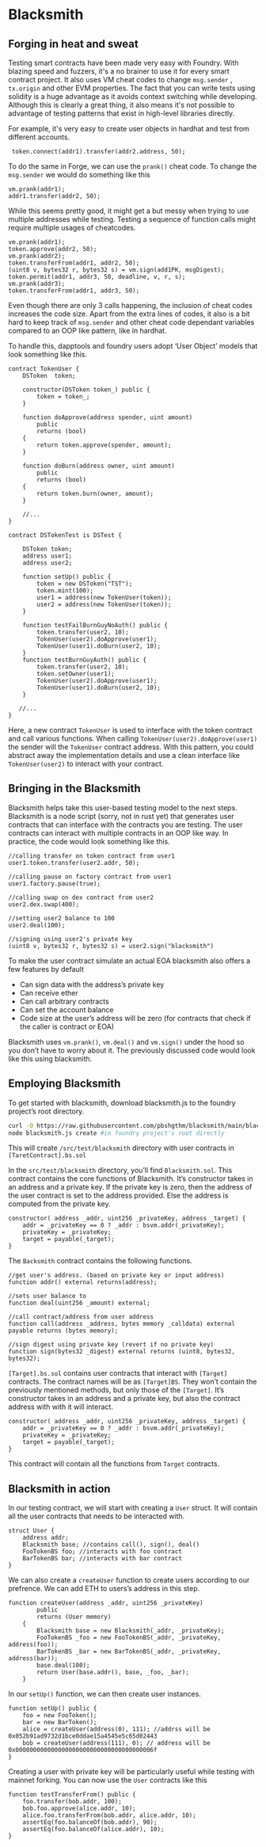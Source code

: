 # Blacksmith

## Forging in heat and sweat

Testing smart contracts have been made very easy with Foundry. With blazing speed and fuzzers, it's a no brainer to use it for every smart contract project. It also uses VM cheat codes to change `msg.sender` , `tx.origin` and other EVM properties. The fact that you can write tests using solidity is a huge advantage as it avoids context switching while developing. Although this is clearly a great thing, it also means it's not possible to advantage of testing patterns that exist in high-level libraries directly. 

For example, it's very easy to create user objects in hardhat and test from different accounts.

```solidity
 token.connect(addr1).transfer(addr2.address, 50);
```

To do the same in Forge, we can use the `prank()` cheat code. To change the `msg.sender` we would do something like this

```solidity
vm.prank(addr1);
addr1.transfer(addr2, 50);
```

While this seems pretty good, it might get a but messy when trying to use multiple addresses while testing. Testing a sequence of function calls might require multiple usages of cheatcodes.

```solidity
vm.prank(addr1);
token.approve(addr2, 50);
vm.prank(addr2);
token.transferFrom(addr1, addr2, 50);
(uint8 v, bytes32 r, bytes32 s) = vm.sign(add1PK, msgDigest);
token.permit(addr1, addr3, 50, deadline, v, r, s);
vm.prank(addr3);
token.transferFrom(addr1, addr3, 50);
```

Even though there are only 3 calls happening, the inclusion of cheat codes increases the code size. Apart from the extra lines of codes, it also is a bit hard to keep track of `msg.sender` and other cheat code dependant variables compared to an OOP like pattern, like in hardhat. 

To handle this, dapptools and foundry users adopt  ‘User Object’ models that look something like this.

```solidity
contract TokenUser {
    DSToken  token;

    constructor(DSToken token_) public {
        token = token_;
    }

    function doApprove(address spender, uint amount)
        public
        returns (bool)
    {
        return token.approve(spender, amount);
    }

    function doBurn(address owner, uint amount)
        public
        returns (bool)
    {
        return token.burn(owner, amount);
    }

    //...
}

contract DSTokenTest is DSTest {
    
    DSToken token;
    address user1;
    address user2;

    function setUp() public {
        token = new DSToken("TST");
        token.mint(100);
        user1 = address(new TokenUser(token));
        user2 = address(new TokenUser(token));
    }

    function testFailBurnGuyNoAuth() public {
        token.transfer(user2, 10);
        TokenUser(user2).doApprove(user1);
        TokenUser(user1).doBurn(user2, 10);
    }
    function testBurnGuyAuth() public {
        token.transfer(user2, 10);
        token.setOwner(user1);
        TokenUser(user2).doApprove(user1);
        TokenUser(user1).doBurn(user2, 10);
    }

   //...
}
```

Here, a new contract `TokenUser` is used to interface with the token contract and call various functions. When calling `TokenUser(user2).doApprove(user1)` the sender will the `TokenUser` contract address. With this pattern, you could abstract away the implementation details and use a clean interface like `TokenUser(user2)` to interact with your contract. 

## Bringing in the Blacksmith

Blacksmith helps take this user-based testing model to the next steps. Blacksmith is a node script (sorry, not in rust yet) that generates user contracts that can interface with the contracts you are testing. The user contracts can interact with multiple contracts in an OOP like way. In practice, the code would look something like this.

```solidity
//calling transfer on token contract from user1
user1.token.transfer(user2.addr, 50);

//calling pause on factory contract from user1
user1.factory.pause(true);

//calling swap on dex contract from user2
user2.dex.swap(400);

//setting user2 balance to 100
user2.deal(100);

//signing using user2's private key
(uint8 v, bytes32 r, bytes32 s) = user2.sign("blacksmith")
```

To make the user contract simulate an actual EOA blacksmith also offers a few features by default

- Can sign data with the address’s private key
- Can receive ether
- Can call arbitrary contracts
- Can set the account balance
- Code size at the user’s address will be zero (for contracts that check if the caller is contract or EOA)

Blacksmith uses `vm.prank()`, `vm.deal()` and `vm.sign()` under the hood so you don’t have to worry about it. The previously discussed code would look like this using blacksmith.  

## Employing Blacksmith

To get started with blacksmith, download blacksmith.js to the foundry project’s root directory.

```bash
curl -O https://raw.githubusercontent.com/pbshgthm/blacksmith/main/blacksmith.js
node blacksmith.js create #in foundry project's root directly
```

 

This will create `/src/test/blacksmith` directory with user contracts in `[TaretContract].bs.sol`

In the `src/test/blacksmith` directory, you’ll find `Blacksmith.sol`. This contract contains the core functions of Blacksmith. It’s constructor takes in an address and a private key. If the private key is zero, then the address of the user contract is set to the address provided. Else the address is computed from the private key.

```solidity
constructor( address _addr, uint256 _privateKey, address _target) {
    addr = _privateKey == 0 ? _addr : bsvm.addr(_privateKey);
    privateKey = _privateKey;
    target = payable(_target);
}
```

The `Backsmith` contract contains the following functions.

```solidity
//get user's address. (based on private key or input address)
function addr() external returns(address); 

//sets user balance to 
function deal(uint256 _amount) external;

//call contract/address from user address
function call(address _address, bytes memory _calldata) external payable returns (bytes memory);

//sign digest using private key (revert if no private key)
function sign(bytes32 _digest) external returns (uint8, bytes32, bytes32);
```

`[Target].bs.sol` contains user contracts that interact with `[Target]` contracts. The contract names will be as `[Target]BS`. They won’t contain the previously mentioned methods, but only those of the `[Target]`. It’s constructor takes in an address and a private key, but also the contract address with with it will interact.

```solidity
constructor( address _addr, uint256 _privateKey, address _target) {
    addr = _privateKey == 0 ? _addr : bsvm.addr(_privateKey);
    privateKey = _privateKey;
    target = payable(_target);
}
```

This contract will contain all the functions from `Target` contracts.

## Blacksmith in action

In our testing contract, we will start with creating a `User` struct. It will contain all the user contracts that needs to be interacted with.

```solidity
struct User {
    address addr;
    Blacksmith base; //contains call(), sign(), deal()
    FooTokenBS foo; //interacts with foo contract
    BarTokenBS bar; //interacts with bar contract
}
```

We can also create a `createUser` function to create users according to our prefrence. We can add ETH to users’s address in this step.

```solidity
function createUser(address _addr, uint256 _privateKey)
        public
        returns (User memory)
    {
        Blacksmith base = new Blacksmith(_addr, _privateKey);
        FooTokenBS _foo = new FooTokenBS(_addr, _privateKey, address(foo));
        BarTokenBS _bar = new BarTokenBS(_addr, _privateKey, address(bar));
        base.deal(100);
        return User(base.addr(), base, _foo, _bar);
    }
```

In our `setUp()` function, we can then create user instances.

```solidity
function setUp() public {
    foo = new FooToken();
    bar = new BarToken();
    alice = createUser(address(0), 111); //addrss will be 0x052b91ad9732d1bce0ddae15a4545e5c65d02443
    bob = createUser(address(111), 0); // address will be 0x000000000000000000000000000000000000006f
}
```

Creating a user with private key will be particularly useful while testing with mainnet forking. You can now use the `User` contracts like this

```solidity
function testTransferFrom() public {
    foo.transfer(bob.addr, 100);
    bob.foo.approve(alice.addr, 10);
    alice.foo.transferFrom(bob.addr, alice.addr, 10);
    assertEq(foo.balanceOf(bob.addr), 90);
    assertEq(foo.balanceOf(alice.addr), 10);
}
```